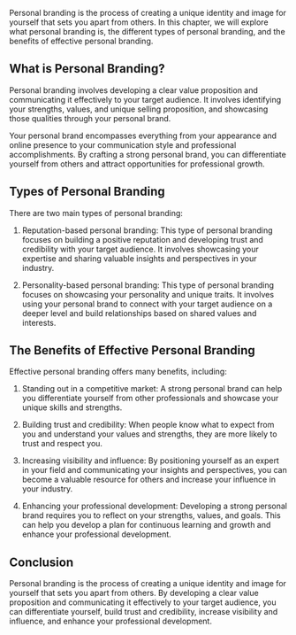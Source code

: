 
Personal branding is the process of creating a unique identity and image for yourself that sets you apart from others. In this chapter, we will explore what personal branding is, the different types of personal branding, and the benefits of effective personal branding.

What is Personal Branding?
--------------------------

Personal branding involves developing a clear value proposition and communicating it effectively to your target audience. It involves identifying your strengths, values, and unique selling proposition, and showcasing those qualities through your personal brand.

Your personal brand encompasses everything from your appearance and online presence to your communication style and professional accomplishments. By crafting a strong personal brand, you can differentiate yourself from others and attract opportunities for professional growth.

Types of Personal Branding
--------------------------

There are two main types of personal branding:

1. Reputation-based personal branding: This type of personal branding focuses on building a positive reputation and developing trust and credibility with your target audience. It involves showcasing your expertise and sharing valuable insights and perspectives in your industry.

2. Personality-based personal branding: This type of personal branding focuses on showcasing your personality and unique traits. It involves using your personal brand to connect with your target audience on a deeper level and build relationships based on shared values and interests.

The Benefits of Effective Personal Branding
-------------------------------------------

Effective personal branding offers many benefits, including:

1. Standing out in a competitive market: A strong personal brand can help you differentiate yourself from other professionals and showcase your unique skills and strengths.

2. Building trust and credibility: When people know what to expect from you and understand your values and strengths, they are more likely to trust and respect you.

3. Increasing visibility and influence: By positioning yourself as an expert in your field and communicating your insights and perspectives, you can become a valuable resource for others and increase your influence in your industry.

4. Enhancing your professional development: Developing a strong personal brand requires you to reflect on your strengths, values, and goals. This can help you develop a plan for continuous learning and growth and enhance your professional development.

Conclusion
----------

Personal branding is the process of creating a unique identity and image for yourself that sets you apart from others. By developing a clear value proposition and communicating it effectively to your target audience, you can differentiate yourself, build trust and credibility, increase visibility and influence, and enhance your professional development.

